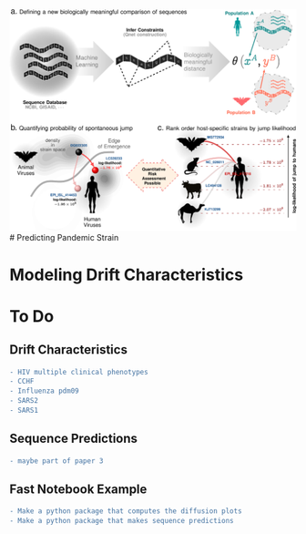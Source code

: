 <img alt='nn comparison' src="uploads/tape1.png" width="700px">
# Predicting Pandemic Strain

# Modeling Drift Characteristics
  
# To Do
## Drift Characteristics
```diff
- HIV multiple clinical phenotypes
- CCHF
- Influenza pdm09
- SARS2
- SARS1
```
## Sequence Predictions
```diff
- maybe part of paper 3
```

## Fast Notebook Example
```diff
- Make a python package that computes the diffusion plots
- Make a python package that makes sequence predictions
```
